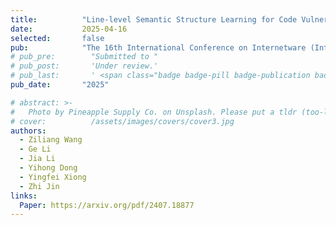 ```yaml
---
title:          "Line-level Semantic Structure Learning for Code Vulnerability Detection"
date:           2025-04-16
selected:       false
pub:            "The 16th International Conference on Internetware (Internetware 2025)"
# pub_pre:        "Submitted to "
# pub_post:       'Under review.'
# pub_last:       ' <span class="badge badge-pill badge-publication badge-success">CCF-C, Oral</span>'
pub_date:       "2025"

# abstract: >-
#   Photo by Pineapple Supply Co. on Unsplash. Please put a tldr (too-long-didnt-read, 1~2 sentences) of your publication here. It is not recommended to put the actual abstract here because it is usually too long to fit in. $\LaTeX$ is supported. $a=b+c$.
# cover:          /assets/images/covers/cover3.jpg
authors:
  - Ziliang Wang
  - Ge Li
  - Jia Li
  - Yihong Dong
  - Yingfei Xiong
  - Zhi Jin
links:
  Paper: https://arxiv.org/pdf/2407.18877
---
```

